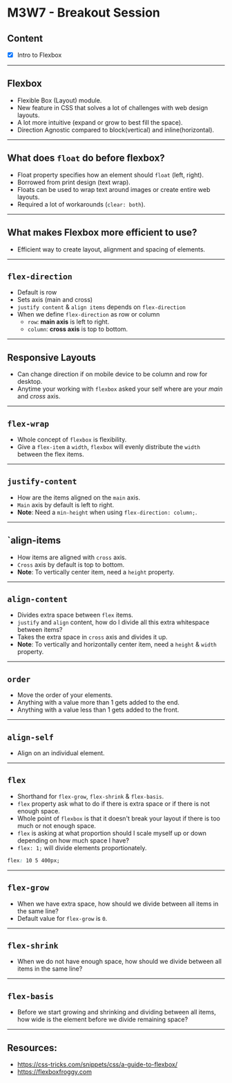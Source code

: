 # M3W7 - Breakout Session

## Content
- [X] Intro to Flexbox

---

## Flexbox
* Flexible Box (Layout) module.
* New feature in CSS that solves a lot of challenges with web design layouts.
* A lot more intuitive (expand or grow to best fill the space).
* Direction Agnostic compared to block(vertical) and inline(horizontal).

---

## What does `float` do before flexbox?
* Float property specifies how an element should `float` (left, right).
* Borrowed from print design (text wrap).
* Floats can be used to wrap text around images or create entire web layouts.
* Required a lot of workarounds (`clear: both`).

---

## What makes Flexbox more efficient to use?
* Efficient way to create layout, alignment and spacing of elements.

---

## `flex-direction`
* Default is row
* Sets axis (main and cross)
* `justify content` & `align items` depends on `flex-direction`
* When we define `flex-direction` as row or column
    * `row`: **main axis** is left to right.
    * `column`: **cross axis** is top to bottom.

---

## Responsive Layouts
  * Can change direction if on mobile device to be column and row for desktop.
  * Anytime your working with `flexbox` asked your self where are your *main* and *cross* axis.

---

## `flex-wrap`
* Whole concept of `flexbox` is flexibility.
* Give a `flex-item` a `width`, `flexbox` will evenly distribute the `width` between the flex items.

---

## `justify-content`
* How are the items aligned on the `main` axis.
* `Main` axis by default is left to right.
* **Note**: Need a `min-height` when using `flex-direction: column;`.

---

## `align-items
* How items are aligned with `cross` axis.
* `Cross` axis by default is top to bottom.
* **Note**: To vertically center item, need a `height` property.

---

## `align-content`
* Divides extra space between `flex` items.
* `justify` and `align` content, how do I divide all this extra whitespace between items?
* Takes the extra space in `cross` axis and divides it up.
* **Note**: To vertically and horizontally center item, need a `height` & `width` property.

---

## `order`
* Move the order of your elements.
* Anything with a value more than 1 gets added to the end.
* Anything with a value less than 1 gets added to the front.

---

## `align-self`
* Align on an individual element.

---

## `flex`
*  Shorthand for `flex-grow`, `flex-shrink` & `flex-basis`.
* `flex` property ask what to do if there is extra space or if there is not enough space.
* Whole point of `flexbox` is that it doesn't break your layout if there is too much or not enough space.
* `flex` is asking at what proportion should I scale myself up or down depending on how much space I have?
* `flex: 1;` will divide elements proportionately.

```css
flex: 10 5 400px;
```

---

## `flex-grow`
* When we have extra space, how should we divide between all items in the same line?
* Default value for `flex-grow` is `0`.

---

## `flex-shrink`
* When we do not have enough space, how should we divide between all items in the same line?

---

## `flex-basis`
* Before we start growing and shrinking and dividing between all items, how wide is the element before we divide remaining space?

---

## Resources:
* https://css-tricks.com/snippets/css/a-guide-to-flexbox/
* https://flexboxfroggy.com
